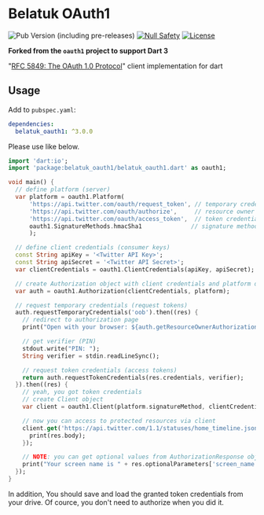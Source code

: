 Belatuk OAuth1
==============

![Pub Version (including pre-releases)](https://img.shields.io/pub/v/belatuk_oauth1?include_prereleases)
[![Null Safety](https://img.shields.io/badge/null-safety-brightgreen)](https://dart.dev/null-safety)
[![License](https://img.shields.io/github/license/dart-backend/belatuk-oauth1)](https://github.com/dart-backend/belatuk-oauth1/blob/master/LICENSE)

**Forked from the `oauth1` project to support Dart 3**

"[RFC 5849: The OAuth 1.0 Protocol][rfc5849]" client implementation for dart

Usage
-----

Add to `pubspec.yaml`:

```yaml
dependencies:
  belatuk_oauth1: ^3.0.0
```

Please use like below.

```dart
import 'dart:io';
import 'package:belatuk_oauth1/belatuk_oauth1.dart' as oauth1;

void main() {
  // define platform (server)
  var platform = oauth1.Platform(
      'https://api.twitter.com/oauth/request_token', // temporary credentials request
      'https://api.twitter.com/oauth/authorize',     // resource owner authorization
      'https://api.twitter.com/oauth/access_token',  // token credentials request
      oauth1.SignatureMethods.hmacSha1              // signature method
      );

  // define client credentials (consumer keys)
  const String apiKey = '<Twitter API Key>';
  const String apiSecret = '<Twitter API Secret>';
  var clientCredentials = oauth1.ClientCredentials(apiKey, apiSecret);

  // create Authorization object with client credentials and platform definition
  var auth = oauth1.Authorization(clientCredentials, platform);

  // request temporary credentials (request tokens)
  auth.requestTemporaryCredentials('oob').then((res) {
    // redirect to authorization page
    print("Open with your browser: ${auth.getResourceOwnerAuthorizationURI(res.credentials.token)}");

    // get verifier (PIN)
    stdout.write("PIN: ");
    String verifier = stdin.readLineSync();

    // request token credentials (access tokens)
    return auth.requestTokenCredentials(res.credentials, verifier);
  }).then((res) {
    // yeah, you got token credentials
    // create Client object
    var client = oauth1.Client(platform.signatureMethod, clientCredentials, res.credentials);

    // now you can access to protected resources via client
    client.get('https://api.twitter.com/1.1/statuses/home_timeline.json?count=1').then((res) {
      print(res.body);
    });

    // NOTE: you can get optional values from AuthorizationResponse object
    print("Your screen name is " + res.optionalParameters['screen_name']);
  });
}
```

In addition, You should save and load the granted token credentials from your drive. Of cource, you don't need to authorize when you did it.

[rfc5849]: https://tools.ietf.org/html/rfc5849

